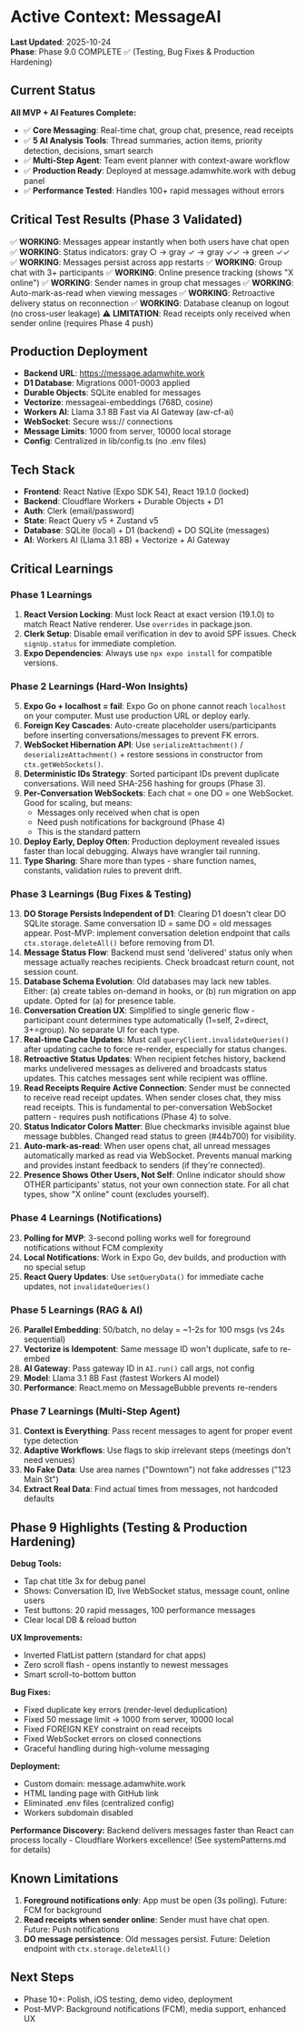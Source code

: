 # Active Context: MessageAI

**Last Updated**: 2025-10-24  
**Phase**: Phase 9.0 COMPLETE ✅ (Testing, Bug Fixes & Production Hardening)

## Current Status

**All MVP + AI Features Complete:**
- ✅ **Core Messaging**: Real-time chat, group chat, presence, read receipts
- ✅ **5 AI Analysis Tools**: Thread summaries, action items, priority detection, decisions, smart search
- ✅ **Multi-Step Agent**: Team event planner with context-aware workflow
- ✅ **Production Ready**: Deployed at message.adamwhite.work with debug panel
- ✅ **Performance Tested**: Handles 100+ rapid messages without errors

## Critical Test Results (Phase 3 Validated)
✅ **WORKING**: Messages appear instantly when both users have chat open
✅ **WORKING**: Status indicators: gray ○ → gray ✓ → gray ✓✓ → green ✓✓
✅ **WORKING**: Messages persist across app restarts
✅ **WORKING**: Group chat with 3+ participants
✅ **WORKING**: Online presence tracking (shows "X online")
✅ **WORKING**: Sender names in group chat messages
✅ **WORKING**: Auto-mark-as-read when viewing messages
✅ **WORKING**: Retroactive delivery status on reconnection
✅ **WORKING**: Database cleanup on logout (no cross-user leakage)
⚠️ **LIMITATION**: Read receipts only received when sender online (requires Phase 4 push)

## Production Deployment
- **Backend URL**: https://message.adamwhite.work
- **D1 Database**: Migrations 0001-0003 applied
- **Durable Objects**: SQLite enabled for messages
- **Vectorize**: messageai-embeddings (768D, cosine)
- **Workers AI**: Llama 3.1 8B Fast via AI Gateway (aw-cf-ai)
- **WebSocket**: Secure wss:// connections
- **Message Limits**: 1000 from server, 10000 local storage
- **Config**: Centralized in lib/config.ts (no .env files)

## Tech Stack
- **Frontend**: React Native (Expo SDK 54), React 19.1.0 (locked)
- **Backend**: Cloudflare Workers + Durable Objects + D1
- **Auth**: Clerk (email/password)
- **State**: React Query v5 + Zustand v5
- **Database**: SQLite (local) + D1 (backend) + DO SQLite (messages)
- **AI**: Workers AI (Llama 3.1 8B) + Vectorize + AI Gateway

## Critical Learnings

### Phase 1 Learnings
1. **React Version Locking**: Must lock React at exact version (19.1.0) to match React Native renderer. Use `overrides` in package.json.
2. **Clerk Setup**: Disable email verification in dev to avoid SPF issues. Check `signUp.status` for immediate completion.
3. **Expo Dependencies**: Always use `npx expo install` for compatible versions.

### Phase 2 Learnings (Hard-Won Insights)
5. **Expo Go + localhost = fail**: Expo Go on phone cannot reach `localhost` on your computer. Must use production URL or deploy early.
7. **Foreign Key Cascades**: Auto-create placeholder users/participants before inserting conversations/messages to prevent FK errors.
8. **WebSocket Hibernation API**: Use `serializeAttachment()` / `deserializeAttachment()` + restore sessions in constructor from `ctx.getWebSockets()`.
9. **Deterministic IDs Strategy**: Sorted participant IDs prevent duplicate conversations. Will need SHA-256 hashing for groups (Phase 3).
10. **Per-Conversation WebSockets**: Each chat = one DO = one WebSocket. Good for scaling, but means:
    - Messages only received when chat is open
    - Need push notifications for background (Phase 4)
    - This is the standard pattern
11. **Deploy Early, Deploy Often**: Production deployment revealed issues faster than local debugging. Always have wrangler tail running.
12. **Type Sharing**: Share more than types - share function names, constants, validation rules to prevent drift.

### Phase 3 Learnings (Bug Fixes & Testing)
13. **DO Storage Persists Independent of D1**: Clearing D1 doesn't clear DO SQLite storage. Same conversation ID = same DO = old messages appear. Post-MVP: implement conversation deletion endpoint that calls `ctx.storage.deleteAll()` before removing from D1.
14. **Message Status Flow**: Backend must send 'delivered' status only when message actually reaches recipients. Check broadcast return count, not session count.
15. **Database Schema Evolution**: Old databases may lack new tables. Either: (a) create tables on-demand in hooks, or (b) run migration on app update. Opted for (a) for presence table.
16. **Conversation Creation UX**: Simplified to single generic flow - participant count determines type automatically (1=self, 2=direct, 3+=group). No separate UI for each type.
17. **Real-time Cache Updates**: Must call `queryClient.invalidateQueries()` after updating cache to force re-render, especially for status changes.
18. **Retroactive Status Updates**: When recipient fetches history, backend marks undelivered messages as delivered and broadcasts status updates. This catches messages sent while recipient was offline.
19. **Read Receipts Require Active Connection**: Sender must be connected to receive read receipt updates. When sender closes chat, they miss read receipts. This is fundamental to per-conversation WebSocket pattern - requires push notifications (Phase 4) to solve.
20. **Status Indicator Colors Matter**: Blue checkmarks invisible against blue message bubbles. Changed read status to green (#44b700) for visibility.
21. **Auto-mark-as-read**: When user opens chat, all unread messages automatically marked as read via WebSocket. Prevents manual marking and provides instant feedback to senders (if they're connected).
22. **Presence Shows Other Users, Not Self**: Online indicator should show OTHER participants' status, not your own connection state. For all chat types, show "X online" count (excludes yourself).

### Phase 4 Learnings (Notifications)
23. **Polling for MVP**: 3-second polling works well for foreground notifications without FCM complexity
24. **Local Notifications**: Work in Expo Go, dev builds, and production with no special setup
25. **React Query Updates**: Use `setQueryData()` for immediate cache updates, not `invalidateQueries()`

### Phase 5 Learnings (RAG & AI)
26. **Parallel Embedding**: 50/batch, no delay = ~1-2s for 100 msgs (vs 24s sequential)
27. **Vectorize is Idempotent**: Same message ID won't duplicate, safe to re-embed
28. **AI Gateway**: Pass gateway ID in `AI.run()` call args, not config
29. **Model**: Llama 3.1 8B Fast (fastest Workers AI model)
30. **Performance**: React.memo on MessageBubble prevents re-renders

### Phase 7 Learnings (Multi-Step Agent)
31. **Context is Everything**: Pass recent messages to agent for proper event type detection
32. **Adaptive Workflows**: Use flags to skip irrelevant steps (meetings don't need venues)
33. **No Fake Data**: Use area names ("Downtown") not fake addresses ("123 Main St")
34. **Extract Real Data**: Find actual times from messages, not hardcoded defaults

## Phase 9 Highlights (Testing & Production Hardening)

**Debug Tools:**
- Tap chat title 3x for debug panel
- Shows: Conversation ID, live WebSocket status, message count, online users
- Test buttons: 20 rapid messages, 100 performance messages
- Clear local DB & reload button

**UX Improvements:**
- Inverted FlatList pattern (standard for chat apps)
- Zero scroll flash - opens instantly to newest messages
- Smart scroll-to-bottom button

**Bug Fixes:**
- Fixed duplicate key errors (render-level deduplication)
- Fixed 50 message limit → 1000 from server, 10000 local
- Fixed FOREIGN KEY constraint on read receipts
- Fixed WebSocket errors on closed connections
- Graceful handling during high-volume messaging

**Deployment:**
- Custom domain: message.adamwhite.work
- HTML landing page with GitHub link
- Eliminated .env files (centralized config)
- Workers subdomain disabled

**Performance Discovery:**
Backend delivers messages faster than React can process locally - Cloudflare Workers excellence! (See systemPatterns.md for details)

## Known Limitations
1. **Foreground notifications only**: App must be open (3s polling). Future: FCM for background
2. **Read receipts when sender online**: Sender must have chat open. Future: Push notifications
3. **DO message persistence**: Old messages persist. Future: Deletion endpoint with `ctx.storage.deleteAll()`

## Next Steps
- Phase 10+: Polish, iOS testing, demo video, deployment
- Post-MVP: Background notifications (FCM), media support, enhanced UX
